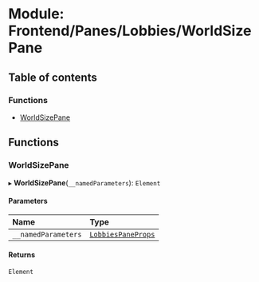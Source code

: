 # Module: Frontend/Panes/Lobbies/WorldSizePane

## Table of contents

### Functions

- [WorldSizePane](Frontend_Panes_Lobbies_WorldSizePane.md#worldsizepane)

## Functions

### WorldSizePane

▸ **WorldSizePane**(`__namedParameters`): `Element`

#### Parameters

| Name                | Type                                                                                        |
| :------------------ | :------------------------------------------------------------------------------------------ |
| `__namedParameters` | [`LobbiesPaneProps`](../interfaces/Frontend_Panes_Lobbies_LobbiesUtils.LobbiesPaneProps.md) |

#### Returns

`Element`
